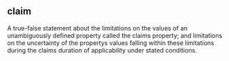## claim

A true-false statement about the limitations on the values of an unambiguously defined property called the claims property; and limitations on the uncertainty of the propertys values falling within these limitations during the claims duration of applicability under stated conditions.

